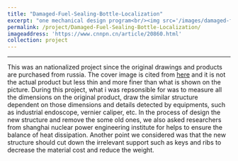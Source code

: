 ```yaml
---
title: "Damaged-Fuel-Sealing-Bottle-Localization"
excerpt: "one mechanical design program<br/><img src='/images/damaged-fuel-sealing-bottle-localization.png'>"
permalink: /project/Damaged-Fuel-Sealing-Bottle-Localization/
imageaddress: 'https://www.cnnpn.cn/article/20860.html'
collection: project
---
```


------
This was an nationalized project since the original drawings and products are purchased from russia. The cover image is cited from [here](https://www.cnnpn.cn/article/20860.html) and it is not the actual product but less thin and more finer than what is shown on the picture. During this project, what i was repsonsible for was to measure all the dimensions on the original product, draw the similar structure dependent on those dimensions and details detected by equipments, such as industrial endoscope, vernier caliper, etc. In the process of design the new structure and remove the some old ones, we also asked researchers from shanghai nuclear power engineering institute for helps to ensure the balance of heat dissipation. Another point we considered was that the new structure should cut down the irrelevant support such as keys and ribs to decrease the material cost and reduce the weight.
